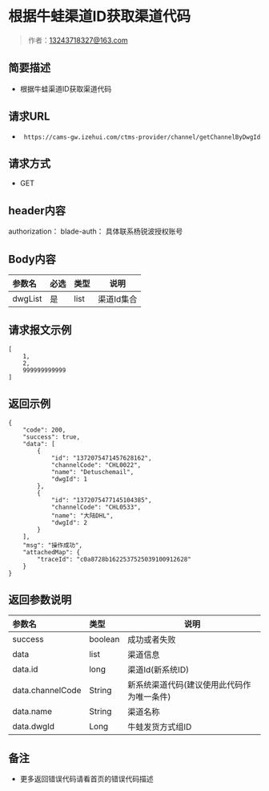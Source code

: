 # 根据牛蛙渠道ID获取渠道代码

> 作者：13243718327@163.com

## 简要描述

- 根据牛蛙渠道ID获取渠道代码

## 请求URL
- ` https://cams-gw.izehui.com/ctms-provider/channel/getChannelByDwgId`
  
## 请求方式
- GET 

## header内容
authorization：
blade-auth：
具体联系杨锐波授权账号

## Body内容

|参数名|必选|类型|说明|
|:----    |:---|:----- |-----   |
|dwgList |是  |list |渠道Id集合   |

## 请求报文示例
```
[
    1,
    2,
    999999999999
]
```

## 返回示例 

``` 
{
    "code": 200,
    "success": true,
    "data": [
        {
            "id": "1372075471457628162",
            "channelCode": "CHL0022",
            "name": "Detuschemail",
            "dwgId": 1
        },
        {
            "id": "1372075477145104385",
            "channelCode": "CHL0533",
            "name": "大陆DHL",
            "dwgId": 2
        }
    ],
    "msg": "操作成功",
    "attachedMap": {
        "traceId": "c0a8728b1622537525039100912628"
    }
}
```

## 返回参数说明 

|参数名|类型|说明|
|:-----  |:-----|-----                           |
|success |boolean   |成功或者失败 |
|data |list   |渠道信息 |
|data.id |long   |渠道Id(新系统ID) |
|data.channelCode |String   |新系统渠道代码(建议使用此代码作为唯一条件) |
|data.name |String   |渠道名称
|data.dwgId |Long   |牛蛙发货方式组ID

## 备注 

- 更多返回错误代码请看首页的错误代码描述